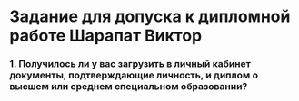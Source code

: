 # Задание для допуска к дипломной работе Шарапат Виктор


### 1. Получилось ли у вас загрузить в личный кабинет документы, подтверждающие личность, и диплом о высшем или среднем специальном образовании?
